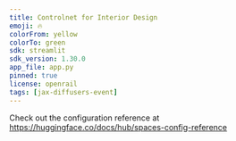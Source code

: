 ```yaml
---
title: Controlnet for Interior Design
emoji: 🔥
colorFrom: yellow
colorTo: green
sdk: streamlit
sdk_version: 1.30.0
app_file: app.py
pinned: true
license: openrail
tags: [jax-diffusers-event]
---
```


Check out the configuration reference at https://huggingface.co/docs/hub/spaces-config-reference